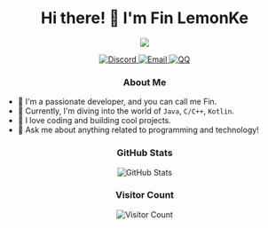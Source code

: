 <h1 align="center">Hi there! 👋 I'm Fin LemonKe</h1>

<p align="center">
  <img src="/assets/github.gif">
</p>

<p align="center">
  <a href="https://discord.com/users/finlemonke">
    <img src="https://img.shields.io/badge/Discord-finlemonke-7289DA?style=for-the-badge&logo=discord&logoColor=white" alt="Discord">
  </a>
  <a href="mailto:3373502163@qq.com">
    <img src="https://img.shields.io/badge/Email-3373502163@qq.com-blue?style=for-the-badge&logo=gmail&logoColor=white" alt="Email">
  </a>
  <a href="https://user.qzone.qq.com/3373502163">
    <img src="https://img.shields.io/badge/QQ-3373502163-brightgreen?style=for-the-badge&logo=tencent-qq&logoColor=white" alt="QQ">
  </a>
</p>

<h3 align="center">About Me</h3>

- 🦄 I'm a passionate developer, and you can call me Fin.
- 🌱 Currently, I'm diving into the world of `Java`, `C/C++`, `Kotlin`.
- 🚀 I love coding and building cool projects.
- 🤖 Ask me about anything related to programming and technology!

<h3 align="center">GitHub Stats</h3>

<p align="center">
  <img src="https://github-readme-stats.vercel.app/api?username=FinLemonKe&show_icons=true&count_private=true&theme=dark" alt="GitHub Stats">
</p>

<h3 align="center">Visitor Count</h3>

<p align="center">
  <img src="https://count.getloli.com/get/@FinLemonKe" alt="Visitor Count">
</p>
